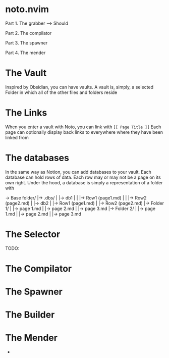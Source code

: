 # noto.nvim




Part 1. The grabber
--> Should 

Part 2. The compilator

Part 3. The spawner

Part 4. The mender



# The Vault
Inspired by Obsidian, you can have vaults. 
A vault is, simply, a selected Folder in which all of the other files and folders reside

# The Links
When you enter a vault with Noto, you can link with `[[ Page Title ]]`
Each page can optionally display back links to everywhere where they have been linked from


# The databases
In the same way as Notion, you can add databases to your vault. 
Each database can hold rows of data. Each row may or may not be a page on its own right.
Under the hood, a database is simply a representation of a folder with 





-> Base folder/
    |-> .dbs/
    |   |-> db1
    |   |   |-> Row1 (page1.md)
    |   |   |-> Row2 (page2.md)
    |   |-> db2
    |       |-> Row1 (page1.md)
    |       |-> Row2 (page2.md)
    |-> Folder 1/
    |   |-> page 1.md 
    |   |-> page 2.md 
    |   |-> page 3.md 
    |-> Folder 2/
    |   |-> page 1.md 
    |   |-> page 2.md 
    |   |-> page 3.md 




# The Selector
TODO: 

# The Compilator


# The Spawner


# The Builder


# The Mender

- 
